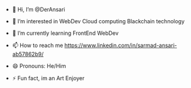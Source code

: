 - 👋 Hi, I’m @DerAnsari
- 👀 I’m interested in WebDev Cloud computing Blackchain technology
- 🌱 I’m currently learning FrontEnd WebDev

- 📫 How to reach me https://www.linkedin.com/in/sarmad-ansari-ab57862b9/ 
- 😄 Pronouns: He/Him
- ⚡ Fun fact, im an Art Enjoyer

<!---
DerAnsari/DerAnsari is a ✨ special ✨ repository because its `README.md` (this file) appears on your GitHub profile.
You can click the Preview link to take a look at your changes.
--->
